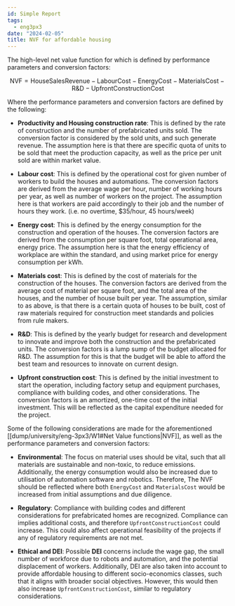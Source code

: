 ```yaml
---
id: Simple Report
tags:
  - eng3px3
date: "2024-02-05"
title: NVF for affordable housing
---
```


The high-level net value function for which is defined by performance parameters and conversion factors:

$$
\text{NVF} = \text{HouseSalesRevenue} - \text{LabourCost} - \text{EnergyCost} - \text{MaterialsCost} - \text{R&D} - \text{UpfrontConstructionCost}
$$

Where the performance parameters and conversion factors are defined by the following:

- **Productivity and Housing construction rate**: This is defined by the rate of construction and the number of prefabricated units sold.
  The conversion factor is considered by the sold units, and such generate revenue.
  The assumption here is that there are specific quota of units to be sold that meet the production capacity, as well as the price per unit sold are within market value.

- **Labour cost**: This is defined by the operational cost for given number of workers to build the houses and automations.
  The conversion factors are derived from the average wage per hour, number of working hours per year, as well as number of workers on the project.
  The assumption here is that workers are paid accordingly to their job and the number of hours they work. (i.e. no overtime, $35/hour, 45 hours/week)

- **Energy cost**: This is defined by the energy consumption for the construction and operation of the houses.
  The conversion factors are derived from the consumption per square foot, total operational area, energy price.
  The assumption here is that the energy efficiency of workplace are within the standard, and using market price for energy consumption per kWh.

- **Materials cost**: This is defined by the cost of materials for the construction of the houses.
  The conversion factors are derived from the average cost of material per square foot, and the total area of the houses, and the number of house built per year.
  The assumption, similar to as above, is that there is a certain quota of houses to be built, cost of raw materials required for construction meet standards and policies from rule makers.

- **R&D**: This is defined by the yearly budget for research and development to innovate and improve both the construction and the prefabricated units.
  The conversion factors is a lump sump of the budget allocated for R&D. The assumption for this is that the budget will be able to afford the best team and resources to innovate on current design.

- **Upfront construction cost**: This is defined by the initial investment to start the operation, including factory setup and equipment purchases, compliance with building codes, and other considerations.
  The conversion factors is an amortized, one-time cost of the initial investment. This will be reflected as the capital expenditure needed for the project.

Some of the following considerations are made for the aforementioned [[dump/university/eng-3px3/W1#Net Value functions|NVF]], as well as the performance parameters and conversion factors:

- **Environmental**: The focus on material uses should be vital, such that all materials are sustainable and non-toxic, to reduce emissions. Additionally, the energy consumption would also be increased due to utilisation of automation software and robotics. Therefore, The NVF should be reflected where both `EnergyCost` and `MaterialsCost` would be increased from initial assumptions and due diligence.

- **Regulatory**: Compliance with building codes and different considerations for prefabricated homes are recognized. Compliance can implies additional costs, and therefore `UpfrontConstructionCost` could increase. This could also affect operational feasibility of the projects if any of regulatory requirements are not met.

- **Ethical and DEI**: Possible **DEI** concerns include the wage gap, the small number of workforce due to robots and automation, and the potential displacement of workers. Additionally, DEI are also taken into account to provide affordable housing to different socio-economics classes, such that it aligns with broader social objectives. However, this would then also increase `UpfrontConstructionCost`, similar to regulatory considerations.
